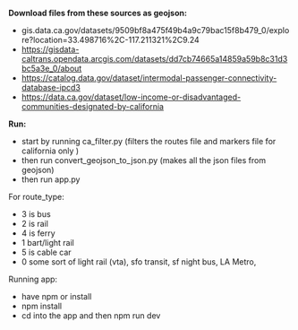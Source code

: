 **Download files from these sources as geojson:** 

- gis.data.ca.gov/datasets/9509bf8a475f49b4a9c79bac15f8b479_0/explore?location=33.498716%2C-117.211321%2C9.24
- https://gisdata-caltrans.opendata.arcgis.com/datasets/dd7cb74665a14859a59b8c31d3bc5a3e_0/about 
- https://catalog.data.gov/dataset/intermodal-passenger-connectivity-database-ipcd3
- https://data.ca.gov/dataset/low-income-or-disadvantaged-communities-designated-by-california

**Run:**

- start by running ca_filter.py (filters the routes file and markers file for california only )
- then run convert_geojson_to_json.py (makes all the json files from geojson)
- then run app.py

For route_type:
- 3 is bus
- 2 is rail
- 4 is ferry
- 1 bart/light rail
- 5 is cable car
- 0 some sort of light rail (vta), sfo transit, sf night bus, LA Metro, 

Running app:
- have npm or install
- npm install
- cd into the app and then npm run dev
